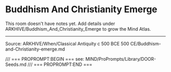 # Buddhism And Christianity Emerge

This room doesn't have notes yet. Add details under ARKHIVE/Buddhism_And_Christianity_Emerge to grow the Mind Atlas.

---
Source: ARKHIVE/When/Classical Antiquity c 500 BCE 500 CE/Buddhism-and-Christianity-emerge.md

/// === PROPROMPT:BEGIN ===
see: MIND/ProPrompts/Library/DOOR-Seeds.md
/// === PROPROMPT:END ===
